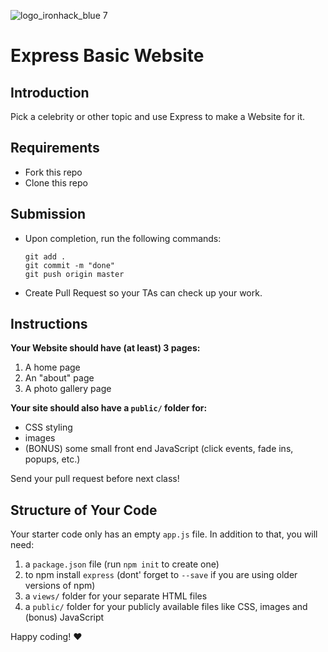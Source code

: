 ![logo_ironhack_blue 7](https://user-images.githubusercontent.com/23629340/40541063-a07a0a8a-601a-11e8-91b5-2f13e4e6b441.png)
# Express Basic Website

## Introduction

Pick a celebrity or other topic and use Express to make a Website for it.

## Requirements

- Fork this repo
- Clone this repo

## Submission

- Upon completion, run the following commands:

  ```
  git add .
  git commit -m "done"
  git push origin master
  ```

- Create Pull Request so your TAs can check up your work.

## Instructions

**Your Website should have (at least) 3 pages:**

1. A home page
2. An "about" page
3. A photo gallery page

**Your site should also have a `public/` folder for:**

- CSS styling
- images
- (BONUS) some small front end JavaScript (click events, fade ins, popups, etc.)

Send your pull request before next class!


Structure of Your Code
----------------------

Your starter code only has an empty `app.js` file.
In addition to that, you will need:

1. a `package.json` file (run `npm init` to create one)
2. to npm install `express` (dont' forget to `--save` if you are using older versions of npm)
3. a `views/` folder for your separate HTML files
4. a `public/` folder for your publicly available files like CSS, images and (bonus) JavaScript


Happy coding! :heart:
